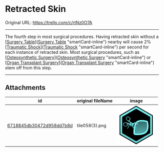 # Retracted Skin

Original URL: https://trello.com/c/rtNz0O7A

---

The fourth step in most surgical procedures. Having retracted skin without a [[Surgery Table](../Items/Surgery%20Table.md)]([Surgery Table](../Items/Surgery%20Table.md) "smartCard-inline")  nearby will cause 2% [[Traumatic Shock](Traumatic%20Shock.md)]([Traumatic Shock](Traumatic%20Shock.md) "smartCard-inline") per second for each instance of retracted skin. Most surgical procedures, such as [[Osteosynthetic Surgery](../Procedures/Osteosynthetic%20Surgery.md)]([Osteosynthetic Surgery](../Procedures/Osteosynthetic%20Surgery.md) "smartCard-inline") or [[Organ Transplant Surgery](../Procedures/Organ%20Transplant%20Surgery.md)]([Organ Transplant Surgery](../Procedures/Organ%20Transplant%20Surgery.md) "smartCard-inline") stem off from this step.

---

## Attachments

id | original fileName | image
---|---|---
[6718845db30472d958dd7b8d](./Retracted%20Skin%20-%20Attachments/6718845db30472d958dd7b8d.png) | tile058(3).png | ![tile058(3).png\|200](./Retracted%20Skin%20-%20Attachments/6718845db30472d958dd7b8d.png)